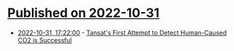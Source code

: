 # [Published on 2022-10-31](index.md)

* [2022-10-31, 17:22:00](https://soylentnews.org/article.pl?sid=22/10/30/1651217&from=rss) - [Tansat's First Attempt to Detect Human-Caused CO2 is Successful](https://soylentnews.org/article.pl?sid=22/10/30/1651217&from=rss)
